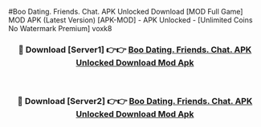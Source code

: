 #Boo Dating. Friends. Chat. APK Unlocked Download [MOD Full Game] MOD APK (Latest Version) [APK-MOD] - APK Unlocked - [Unlimited Coins No Watermark Premium] voxk8



<div align="center">

<h3>🔴 Download [Server1] 👉👉 <a href="https://momento.my/?title=Boo_Dating._Friends._Chat._APK_Unlocked_Download">Boo Dating. Friends. Chat. APK Unlocked Download Mod Apk</a></h3><br>

<h3>🔴 Download [Server2] 👉👉 <a href="https://momento.my/?title=Boo_Dating._Friends._Chat._APK_Unlocked_Download">Boo Dating. Friends. Chat. APK Unlocked Download Mod Apk</a></h3>
</div>
